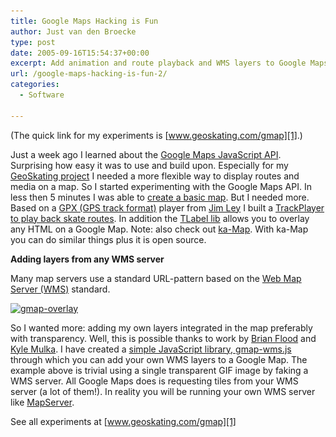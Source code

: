 ```yaml
---
title: Google Maps Hacking is Fun
author: Just van den Broecke
type: post
date: 2005-09-16T15:54:37+00:00
excerpt: Add animation and route playback and WMS layers to Google Maps
url: /google-maps-hacking-is-fun-2/
categories:
  - Software

---
```

(The quick link for my experiments is [www.geoskating.com/gmap][1].)

Just a week ago I learned about the [Google Maps JavaScript API][2]. Surprising how easy it was to use and build upon. Especially for my [GeoSkating project][3] I needed a more flexible way to display routes and media on a map. So I started experimenting with the Google Maps API. In less then 5 minutes I was able to [create a basic map][4]. But I needed more. Based on a [GPX (GPS track format)][5] player from [Jim Ley][6] I built a [TrackPlayer to play back skate routes][7]. In addition the [TLabel lib][8] allows you to overlay any HTML on a Google Map. Note: also check out [ka-Map][9]. With ka-Map you can do similar things plus it is open source.

**Adding layers from any WMS server**

Many map servers use a standard URL-pattern based on the [Web Map Server (WMS)][10] standard.

[<img loading="lazy" class="alignnone wp-image-308 size-full" src="uploads/2005/09/gmap-overlay.jpg" alt="gmap-overlay" width="394" height="396" srcset="https://justobjects.nl/wp-content/uploads/2005/09/gmap-overlay.jpg 394w, https://justobjects.nl/wp-content/uploads/2005/09/gmap-overlay-150x150.jpg 150w, https://justobjects.nl/wp-content/uploads/2005/09/gmap-overlay-298x300.jpg 298w, https://justobjects.nl/wp-content/uploads/2005/09/gmap-overlay-149x150.jpg 149w" sizes="(max-width: 394px) 100vw, 394px" />][11]

So I wanted more: adding my own layers integrated in the map preferably with transparency. Well, this is possible thanks to work by [Brian Flood][12] and [Kyle Mulka][13]. I have created a [simple JavaScript library, gmap-wms.js][14] through which you can add your own WMS layers to a Google Map. The example above is trivial using a single transparent GIF image<img src="http://www.geoskating.com/gmap/route-wms.jsp" alt="" border="0" /> by faking a WMS server. All Google Maps does is requesting tiles from your WMS server (a lot of them!). In reality you will be running your own WMS server like [MapServer][15].

See all experiments at [www.geoskating.com/gmap][1]

 [1]: http://www.geoskating.com/gmap
 [2]: http://www.google.com/apis/maps
 [3]: http://www.geoskating.com
 [4]: http://www.geoskating.com/gmap/gmap.html
 [5]: http://www.topografix.com/gpx.asp
 [6]: http://jibbering.com
 [7]: http://www.geoskating.com/gs/player/trackplayer.jsp
 [8]: http://gmaps.tommangan.us/tlabel.html
 [9]: http://ka-map.maptools.org/
 [10]: http://www.opengeospatial.org
 [11]: uploads/2005/09/gmap-overlay.jpg
 [12]: http://www.spatialdatalogic.com/cs/blogs/brian_flood/archive/2005/07/11/39.aspx
 [13]: http://blog.kylemulka.com/?p=287
 [14]: http://www.geoskating.com/gmap/gmap-wms.js
 [15]: http://mapserver.gis.umn.edu/